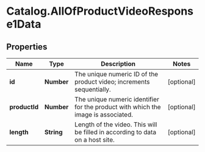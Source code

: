 # Catalog.AllOfProductVideoResponse1Data

## Properties
Name | Type | Description | Notes
------------ | ------------- | ------------- | -------------
**id** | **Number** | The unique numeric ID of the product video; increments sequentially.  | [optional] 
**productId** | **Number** | The unique numeric identifier for the product with which the image is associated.  | [optional] 
**length** | **String** | Length of the video. This will be filled in according to data on a host site.  | [optional] 
